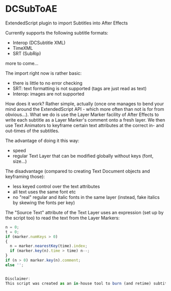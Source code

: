 DCSubToAE
=========

ExtendedScript plugin to import Subtitles into After Effects

Currently supports the following subtitle formats:
- Interop (DCSubtitle XML)
- TimeXML
- SRT (SubRip)

more to come...

The import right now is rather basic:
- there is little to no error checking
- SRT: text formatting is not supported (tags are just read as text)
- Interop: images are not supported


How does it work?
Rather simple, actually (once one manages to bend your mind around the ExtendedScript API - which more often than not is for from obvious...). What we do is use the Layer Marker facility of After Effects to write each subtitle as a Layer Marker's comment onto a fresh layer. We then use Text Animators to keyframe certain text attributes at the correct in- and out-times of the subtitles.

The advantage of doing it this way:
- speed
- regular Text Layer that can be modified globally without keys (font, size...)

The disadvantage (compared to creating Text Document objects and keyframing those):
- less keyed control over the text attributes
- all text uses the same font etc
- no "real" regular and italic fonts in the same layer (instead, fake italics by skewing the fonts per key)

The "Source Text" attribute of the Text Layer uses an expression (set up by the script too) to read the text from the Layer Markers:

```javascript
n = 0; 
t = 0; 
if (marker.numKeys > 0)
{
  n = marker.nearestKey(time).index; 
  if (marker.key(n).time > time) n--;
} 
if (n > 0) marker.key(n).comment; 
else '';


Disclaimer:
This script was created as an in-house tool to burn (and retime) subtitles for DCPs. I would not exactly call it well tested and error proof. I'd rather expect it to set your cat on fire and run screaming through town. Naked. But in most cases, with well behaving subtitle files, it does what it should. And that's something too, right?
